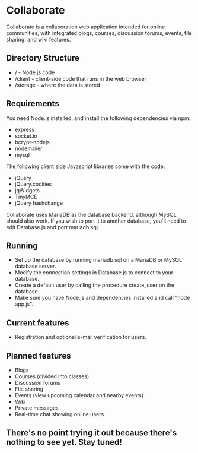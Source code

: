﻿# Collaborate

Collaborate is a collaboration web application intended for online communities, with integrated blogs, courses, discussion forums, events,
file sharing, and wiki features.

## Directory Structure
- / - Node.js code
- /client - client-side code that runs in the web browser
- /storage - where the data is stored

## Requirements
You need Node.js installed, and install the following dependencies via npm:
- express
- socket.io
- bcrypt-nodejs
- nodemailer
- mysql

The following client side Javascript libraries come with the code:
- jQuery
- jQuery.cookies
- jqWidgets
- TinyMCE
- jQuery hashchange

Collaborate uses MariaDB as the database backend, although MySQL should also work. If you wish to port it to another database,
you'll need to edit Database.js and port mariadb.sql.

## Running
- Set up the database by running mariadb.sql on a MariaDB or MySQL database server.
- Modify the connection settings in Database.js to connect to your database.
- Create a default user by calling the procedure create_user on the database.
- Make sure you have Node.js and dependencies installed and call "node app.js".

## Current features
- Registration and optional e-mail verification for users.

## Planned features
- Blogs
- Courses (divided into classes)
- Discussion forums
- File sharing
- Events (view upcoming calendar and nearby events)
- Wiki
- Private messages
- Real-time chat showing online users


## There's no point trying it out because there's nothing to see yet. Stay tuned!
